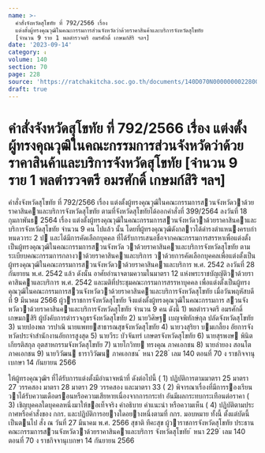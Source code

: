 ```yaml
---
name: >-
  คำสั่งจังหวัดสุโขทัย ที่ 792/2566 เรื่อง
  แต่งตั้งผู้ทรงคุณวุฒิในคณะกรรมการส่วนจังหวัดว่าด้วยราคาสินค้าและบริการจังหวัดสุโขทัย
  [จำนวน 9 ราย 1 พลตำรวจตรี อมรศักดิ์ เกษมก์สิริ ฯลฯ]
date: '2023-09-14'
category: ง
volume: 140
section: 70
page: 228
source: 'https://ratchakitcha.soc.go.th/documents/140D070N0000000022800.pdf'
draft: true
---
```


# คำสั่งจังหวัดสุโขทัย ที่ 792/2566 เรื่อง แต่งตั้งผู้ทรงคุณวุฒิในคณะกรรมการส่วนจังหวัดว่าด้วยราคาสินค้าและบริการจังหวัดสุโขทัย [จำนวน 9 ราย 1 พลตำรวจตรี อมรศักดิ์ เกษมก์สิริ ฯลฯ]

คําสั่งจังหวัดสุโขทัย ที่ 792/2566 เรื่อง แต่งตั้งผู้ทรงคุณวุฒิในคณะกรรมการสวนจังหวัดวาด้วยราคาสินคาและบริการจังหวัดสุโขทัย ตามที่จังหวัดสุโขทัยได้ออกคําสั่งที่ 399/2564 ลงวันที่ 18 กุมภาพันธ 2564 เรื่อง แต่งตั้งผู้ทรงคุณวุฒิในคณะกรรมการสวนจังหวัดวาด้วยราคาสินคาและบริการจังหวัดสุโขทัย จํานวน 9 คน ไปแล้ว นั้น โดยที่ผู้ทรงคุณวุฒิดังกลาวได้ดํารงตําแหนงครบกําหนดวาระ 2 ป และได้มีการคัดเลือกบุคคล ที่ได้รับการเสนอชื่อจากคณะกรรมการสรรหาเพื่อแต่งตั้งเป็นผู้ทรงคุณวุฒิในคณะกรรมการสวนจังหวัด วาด้วยราคาสินคาและบริการจังหวัดสุโขทัย ตามระเบียบคณะกรรมการกลางวาด้วยราคาสินคาและบริการ วาด้วยการคัดเลือกบุคคลเพื่อแต่งตั้งเป็นผู้ทรงคุณวุฒิในคณะกรรมการสวนจังหวัดวาด้วยราคาสินคาและบริการ พ.ศ. 2542 ลงวันที่ 28 กันยายน พ.ศ. 2542 แล้ว ดังนั้น อาศัยอํานาจตามความในมาตรา 12 แห่งพระราชบัญญัติวาด้วยราคาสินคาและบริการ พ.ศ. 2542 และมติที่ประชุมคณะกรรมการสรรหาบุคคล เพื่อแต่งตั้งเป็นผู้ทรงคุณวุฒิในคณะกรรมการสวนจังหวัดวาด้วยราคาสินคาและบริการจังหวัดสุโขทัย เมื่อวันพฤหัสบดีที่ 9 มีนาคม 2566 ผู้วาราชการจังหวัดสุโขทัย จึงแต่งตั้งผู้ทรงคุณวุฒิในคณะกรรมการ สวนจังหวัดวาด้วยราคาสินคาและบริการจังหวัดสุโขทัย จํานวน 9 คน ดังนี้ 1) พลตํารวจตรี อมรศักดิ์ เกษมกสิริ ผู้บังคับการตํารวจภูธรจังหวัดสุโขทัย 2) นายวิศิษฐ เบญจพิทักษ์กุล ปลัดจังหวัดสุโขทัย 3) นายปองพล วรปาณิ นายแพทยสาธารณสุขจังหวัดสุโขทัย 4) นายวงสุริยา บมเกลี้ยง อัยการจังหวัดประจําสํานักงานอัยการสูงสุด 5) นายวีระ บัวจันทร์ เกษตรจังหวัดสุโขทัย 6) นายสุรพงษ พินิตเกียรติสกุล อุตสาหกรรมจังหวัดสุโขทัย 7) นายโกวิทย ทรงคุณ ภาคเอกชน 8) นายลํายอง สอนโต ภาคเอกชน 9) นายวิวัฒน ธาราวิวัฒน ภาคเอกชน ้ หนา 228 ่ เลม 140 ตอนที่ 70 ง ราชกิจจานุเบกษา 14 กันยายน 2566

ให้ผู้ทรงคุณวุฒิฯ ที่ได้รับการแต่งตั้งมีอํานาจหน้าที่ ดังต่อไปนี้ ( 1) ปฏิบัติการตามมาตรา 25 มาตรา 27 วรรคสอง มาตรา 28 มาตรา 29 วรรคสอง และมาตรา 33 ( 2) พิจารณาเรื่องที่มีการรองเรียนวาได้รับความเดือดรอนหรือความเสียหายเนื่องจากการกระทํา อันมีผลกระทบกระเทือนต่อราคา ( 3) เชิญบุคคลใดบุคคลหนึ่งมาให้ขอเท็จจริง คําอธิบาย คําแนะนํา หรือความเห็น ( 4) ปฏิบัติตามประกาศหรือคําสั่งของ กกร. และปฏิบัติการอยางใดอยางหนึ่งตามที่ กกร. มอบหมาย ทั้งนี้ ตั้งแต่บัดนี้เป็นตนไป สั่ง ณ วันที่ 27 มีนาคม พ.ศ. 2566 สุชาติ ทีคะสุข ผู้วาราชการจังหวัดสุโขทัย ประธานคณะกรรมการสวนจังหวัดวาด้วยราคาสินคาและบริการ จังหวัดสุโขทัย ้ หนา 229 ่ เลม 140 ตอนที่ 70 ง ราชกิจจานุเบกษา 14 กันยายน 2566
